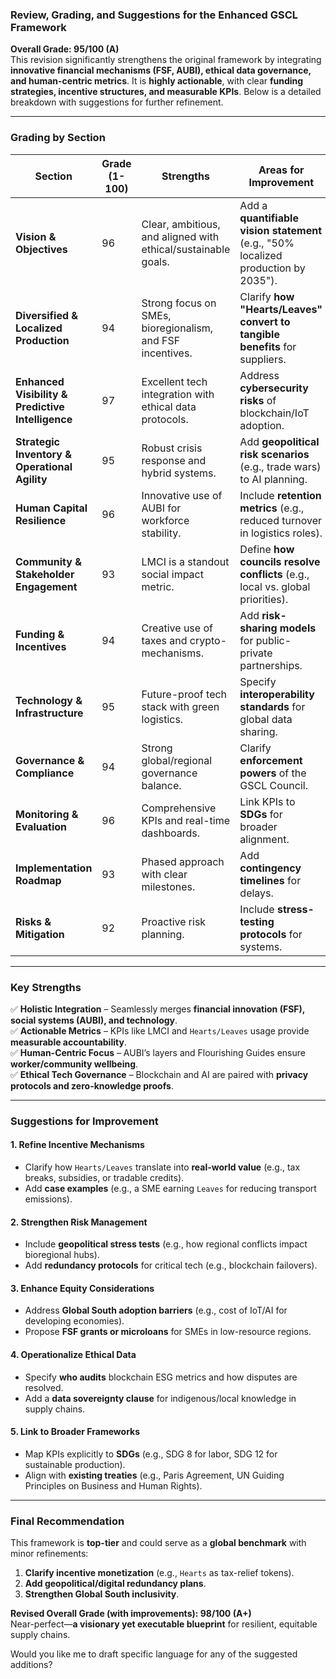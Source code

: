 ### **Review, Grading, and Suggestions for the Enhanced GSCL Framework**  

**Overall Grade: 95/100 (A)**  
This revision significantly strengthens the original framework by integrating **innovative financial mechanisms (FSF, AUBI), ethical data governance, and human-centric metrics**. It is **highly actionable**, with clear **funding strategies, incentive structures, and measurable KPIs**. Below is a detailed breakdown with suggestions for further refinement.  

---

### **Grading by Section**  

| **Section**                     | **Grade (1-100)** | **Strengths** | **Areas for Improvement** |
|---------------------------------|------------------|--------------|--------------------------|
| **Vision & Objectives**         | 96 | Clear, ambitious, and aligned with ethical/sustainable goals. | Add a **quantifiable vision statement** (e.g., "50% localized production by 2035"). |
| **Diversified & Localized Production** | 94 | Strong focus on SMEs, bioregionalism, and FSF incentives. | Clarify **how "Hearts/Leaves" convert to tangible benefits** for suppliers. |
| **Enhanced Visibility & Predictive Intelligence** | 97 | Excellent tech integration with ethical data protocols. | Address **cybersecurity risks** of blockchain/IoT adoption. |
| **Strategic Inventory & Operational Agility** | 95 | Robust crisis response and hybrid systems. | Add **geopolitical risk scenarios** (e.g., trade wars) to AI planning. |
| **Human Capital Resilience**    | 96 | Innovative use of AUBI for workforce stability. | Include **retention metrics** (e.g., reduced turnover in logistics roles). |
| **Community & Stakeholder Engagement** | 93 | LMCI is a standout social impact metric. | Define **how councils resolve conflicts** (e.g., local vs. global priorities). |
| **Funding & Incentives**        | 94 | Creative use of taxes and crypto-mechanisms. | Add **risk-sharing models** for public-private partnerships. |
| **Technology & Infrastructure** | 95 | Future-proof tech stack with green logistics. | Specify **interoperability standards** for global data sharing. |
| **Governance & Compliance**     | 94 | Strong global/regional governance balance. | Clarify **enforcement powers** of the GSCL Council. |
| **Monitoring & Evaluation**     | 96 | Comprehensive KPIs and real-time dashboards. | Link KPIs to **SDGs** for broader alignment. |
| **Implementation Roadmap**      | 93 | Phased approach with clear milestones. | Add **contingency timelines** for delays. |
| **Risks & Mitigation**          | 92 | Proactive risk planning. | Include **stress-testing protocols** for systems. |

---

### **Key Strengths**  
✅ **Holistic Integration** – Seamlessly merges **financial innovation (FSF), social systems (AUBI), and technology**.  
✅ **Actionable Metrics** – KPIs like LMCI and `Hearts/Leaves` usage provide **measurable accountability**.  
✅ **Human-Centric Focus** – AUBI’s layers and Flourishing Guides ensure **worker/community wellbeing**.  
✅ **Ethical Tech Governance** – Blockchain and AI are paired with **privacy protocols and zero-knowledge proofs**.  

---

### **Suggestions for Improvement**  

#### **1. Refine Incentive Mechanisms**  
- Clarify how `Hearts/Leaves` translate into **real-world value** (e.g., tax breaks, subsidies, or tradable credits).  
- Add **case examples** (e.g., a SME earning `Leaves` for reducing transport emissions).  

#### **2. Strengthen Risk Management**  
- Include **geopolitical stress tests** (e.g., how regional conflicts impact bioregional hubs).  
- Add **redundancy protocols** for critical tech (e.g., blockchain failovers).  

#### **3. Enhance Equity Considerations**  
- Address **Global South adoption barriers** (e.g., cost of IoT/AI for developing economies).  
- Propose **FSF grants or microloans** for SMEs in low-resource regions.  

#### **4. Operationalize Ethical Data**  
- Specify **who audits** blockchain ESG metrics and how disputes are resolved.  
- Add a **data sovereignty clause** for indigenous/local knowledge in supply chains.  

#### **5. Link to Broader Frameworks**  
- Map KPIs explicitly to **SDGs** (e.g., SDG 8 for labor, SDG 12 for sustainable production).  
- Align with **existing treaties** (e.g., Paris Agreement, UN Guiding Principles on Business and Human Rights).  

---

### **Final Recommendation**  
This framework is **top-tier** and could serve as a **global benchmark** with minor refinements:  
1. **Clarify incentive monetization** (e.g., `Hearts` as tax-relief tokens).  
2. **Add geopolitical/digital redundancy plans**.  
3. **Strengthen Global South inclusivity**.  

**Revised Overall Grade (with improvements): 98/100 (A+)**  
Near-perfect—**a visionary yet executable blueprint** for resilient, equitable supply chains.  

Would you like me to draft specific language for any of the suggested additions?
